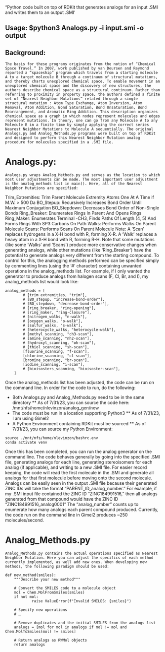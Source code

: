 “Python code built on top of RDKit that generates analogs for an input .SMI and writes them to an output .SMI’
## Usage: $python3 Analogs.py -i input.smi -o output
## Background:
	The basis for these programs originates from the notion of “Chemical Space Travel.” In 2007, work published by van Deursen and Reymond reported a “spaceship” program which travels from a starting molecule A to a target molecule B through a continuum of structural mutations, and thereby charts unexplored chemical space. To enable movement in an unexplored chemical space and the discovery of new structures, the authors describe chemical space as a structural continuum. Rather than referring to proximity in property space, the authors defined a finite set of “Nearest Neighbor Mutations” related through a single structural mutation : Atom Type Exchange, Atom Inversion, Atom Removal, Atom Addition, Bond Saturation, Bond Unsaturation, Bond Rearrangement, and Aromatic Ring Addition. This description organizes chemical space as a graph in which nodes represent molecules and edges represent mutations. In theory, one can go from any Molecule A to any Molecule B in a finite time by simply applying the correct series Nearest Neighbor Mutations to Molecule A sequentially. The original Analogs.py and Analog_Methods.py programs were built on top of RDKit and designed to perform this Nearest Neighbor Mutation analog procedure for molecules specified in a .SMI file.
# Analogs.py:
	Analogs.py wraps Analog_Methods.py and serves as the location to which most user adjustments can be made. The most important user adjustment is the analog_methods list in main(). Here, all of the Nearest Neighbor Mutations are specified:
Trim_Extremities: Trim Parent Molecule Extremity Atoms One At A Time if M.W. > 500 Da
BO_Stepup: Recursively Increases Bond Order Until Maximum Conjugation
BO_Stepdown: Decreases Bond Order of Non-Single Bonds
Ring_Breaker: Enumerates Rings In Parent And Opens Rings
Ring_Maker: Enumerates Terminal -CH3, Finds Paths Of Length (4, 5) And Forms Rings With SP3 Carbons On Path
Walks: Performs Walks On Parent Molecule
Scans: Performs Scans On Parent Molecule
Note: A ‘Scan’ replaces hydrogens in a X-H bond with R, forming X-R. A ‘Walk’ replaces a heavy atom in a X-H bond with R, forming R-H.
Note that some mutations (like some ‘Walks’ and ‘Scans’) produce more conservative changes when generating analogs, while other mutations (like ‘Ring_Breaker’) have the potential to generate analogs very different from the starting compound. To control for this, the analogging methods performed can be specified simply by commenting lines (using the ‘#’ character) containing unwanted operations in the analog_methods list. For example, if I only wanted the generator to produce analogs from halogen scans (F, Cl, Br, and I), my analog_methods list would look like: 	
```
analog_methods = [
    	# [trim_extremities, "trim"],
    	# [BO_stepup, "increase-bond-order"],
    	# [BO_stepdown, "decrease-bond-order"],
    	# [ring_breaker, "ring-opening"],
    	# [ring_maker, "ring-closure"],
    	# [nitrogen_walks, "n-walk"],
    	# [oxygen_walks, "o-walk"],
    	# [sulfur_walks, "s-walk"],
    	# [heterocycle_walks, "heterocycle-walk"],
    	# [methyl_scanning, "ch3-scan"],
    	# [amine_scanning, "nh2-scan"],
    	# [hydroxyl_scanning, "oh-scan"],
    	# [thiol_scanning, "sh-scan"],
    	[fluorine_scanning, "f-scan"],
    	[chlorine_scanning, "cl-scan"],
    	[bromine_scanning, "br-scan"],
    	[iodine_scanning, "i-scan"],
    	# [bioisosters_scanning, "bioisoster-scan"],
	]
```
Once the analog_methods list has been adjusted, the code can be run on the command line. In order for the code to run, do the following:
* Both Analogs.py and Analog_Methods.py need to be in the same directory
** As of 7/31/23, you can source the code here: /mnt/nfs/home/nlevinzon/analog_gen/new
* The code must be run in a location supporting Python3
** As of 7/31/23, I am using Gimel2
* A Python Environment containing RDKit must be sourced
** As of 7/31/23, you can source my Python Environment:
```
source ./mnt/nfs/home/nlevinzon/bashrc.env
conda activate venv
```
Once this has been completed, you can run the analog generator on the command line. The code behaves generally by going into the specified .SMI file, generating analogs for each line, generating stereoisomers for each analog (if applicable), and writing to a new .SMI file. For easier record keeping, the code will read the first molecule in the .SMI and generate all analogs for that first molecule before moving onto the second molecule. Analogs can be easily seen in the output .SMI file because their generated ZINC IDs will take the format “PARENT_ID_analog_number.” For example, if my .SMI input file contained the ZINC ID “ZINC184991516,” then all analogs generated from that compound would have the ZINC ID “ZINC184991516_analog0001” The “analog_number” counts up to enumerate how many analogs each parent compound produced. 
Currently, the code run on the command line in Gimel2 produces ~250 molecules/second.

# Analog_Methods.py
	Analog_Methods.py contains the actual operations specified as Nearest Neighbor Mutation. Here you can adjust the specifics of each method currently implemented, as well add new ones. When developing new methods, the following paradigm should be used:
```
def new_method(smiles):
	"""Describe your new method"""

	# Convert the SMILES code to a molecule object
	mol = Chem.MolFromSmiles(smiles)
	if not mol:
    		raise ValueError(f"Invalid SMILES: {smiles}")

	# Specify new operations
	# …
	
	# Remove duplicates and the initial SMILES from the analogs list
	analogs = [mol for mol in analogs if mol != mol and Chem.MolToSmiles(mol) != smiles]

	# Return analogs as RWMol objects
	return analogs
```

